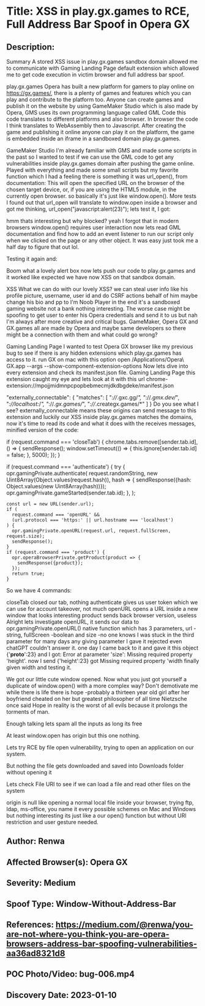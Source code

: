 # Title: XSS in play.gx.games to RCE, Full Address Bar Spoof in Opera GX

## Description: 
Summary
A stored XSS issue in play.gx.games sandbox domain allowed me to communicate with Gaming Landing Page default extension which allowed me to get code execution in victim browser and full address bar spoof.

play.gx.games
Opera has built a new platform for gamers to play online on https://gx.games/, there is a plenty of games and features which you can play and contribute to the platform too.
Anyone can create games and publish it on the website by using GameMaker Studio which is also made by Opera, GMS uses its own programming language called GML Code this code translates to different platforms and also browser. In browser the code I think translates to WebAssembly then to Javascript. After creating the game and publishing it online anyone can play it on the platform, the game is embedded inside an iframe in a sandboxed domain play.gx.games.

GameMaker Studio
I'm already familiar with GMS and made some scripts in the past so I wanted to test if we can use the GML code to get any vulnerabilities inside play.gx.games domain after pushing the game online.
Played with everything and made some small scripts but my favorite function which I had a feeling there is something it was url_open(), from documentation: This will open the specified URL on the browser of the chosen target device, or, if you are using the HTML5 module, in the currently open browser. so basically it's just like window.open().
More tests I found out that url_open will translate to window.open inside a browser and got me thinking, url_open("javascript:alert(23)"); lets test it, I got:

hmm thats interesting but why blocked? yeah I forgot that in modern browsers window.open() requires user interaction now lets read GML documentation and find how to add an event listener to run our script only when we clicked on the page or any other object. It was easy just took me a half day to figure that out lol.

Testing it again and:

Boom what a lovely alert box now lets push our code to play.gx.games and it worked like expected we have now XSS on that sandbox domain.

XSS
What we can do with our lovely XSS? we can steal user info like his profile picture, username, user id and do CSRF actions behalf of him maybe change his bio and pp to I'm Noob Player in the end it's a sandboxed gaming website not a bank nothing interesting. The worse case might be spoofing to get user to enter his Opera credentials and send it to us but nah I'm always after more creative and critical bugs.
GameMaker, Opera GX and GX.games all are made by Opera and maybe same developers so there might be a connection with them and what could go wrong?

Gaming Landing Page
I wanted to test Opera GX browser like my previous bug to see if there is any hidden extensions which play.gx.games has access to it. run GX on mac with this option open /Applications/Opera\ GX.app --args --show-component-extension-options
Now lets dive into every extension and check its manifest.json file. Gaming Landing Page this extension caught my eye and lets look at it with this url chrome-extension://mpojjmidmnpcpopbebmecmjdkdbgdeke/manifest.json

"externally_connectable": {
    "matches": [
      "*://*.gxc.gg/*",
      "*://*.gmx.dev/*",
      "*://localhost:*/*",
      "*://*.gx.games/*",
      "*://*.creategx.games/*"
    ]
  }
Do you see what I see? externally_connectable means these origins can send message to this extension and luckily our XSS inside play.gx.games matches the domains, now it's time to read its code and what it does with the receives messages, minified version of the code:

if (request.command === 'closeTab') {
chrome.tabs.remove([sender.tab.id], () => {
          sendResponse();
          window.setTimeout(() => {
            this.ignore[sender.tab.id] = false;
          }, 5000);
        });
      }

if (request.command === 'authenticate') {
      try {
        opr.gamingPrivate.authenticate(
          request.randomString,
          new Uint8Array(Object.values(request.hash)),
          hash => {
            sendResponse({hash: Object.values(new Uint8Array(hash))});
            opr.gamingPrivate.gameStarted(sender.tab.id);
          },
        );

    const url = new URL(sender.url);
    if (
      request.command === 'openURL' &&
      (url.protocol === 'https:' || url.hostname === 'localhost')
    ) {
      opr.gamingPrivate.openURL(request.url, request.fullScreen, request.size);
      sendResponse();
    }
    if (request.command === 'product') {
      opr.operaBrowserPrivate.getProduct(product => {
        sendResponse({product});
      });
      return true;
    }
So we have 4 commands:

closeTab closed our tab, nothing
authenticate gives us user token which we can use for account takeover, not much
openURL opens a URL inside a new window that looks interesting
product sends back browser version, useless
Alright lets investigate openURL, it sends our data to opr.gamingPrivate.openURL() native function which has 3 parameters, url -string, fullScreen -boolean and size -no one knows
I was stuck in the third parameter for many days any giving parameter I gave it rejected even chatGPT couldn't answer it. one day I came back to it and gave it this object {'__proto__':23} and I got: Error at parameter 'size': Missing required property 'height'. now I send {'height':23} got Missing required property 'width finally given width and testing it.

We got our little cute window opened. Now what you just got yourself a duplicate of window.open() with a more complex way?
Don't demotivate me while there is life there is hope -probably a thirteen year old girl after her boyfriend cheated on her but greatest philosopher of all time Nietzsche once said Hope in reality is the worst of all evils because it prolongs the torments of man.

Enough talking lets spam all the inputs as long its free

At least window.open has origin but this one nothing.

Lets try RCE by file open vulnerability, trying to open an application on our system.

But nothing the file gets downloaded and saved into Downloads folder without opening it

Lets check File URI to see if we can load a file and read other files on the system

origin is null like opening a normal local file inside your browser, trying ftp, ldap, ms-office, you name it every possible schemes on Mac and Windows but nothing interesting its just like a our open() function but without URl restriction and user gesture needed.

## Author: Renwa

## Affected Browser(s): Opera GX

## Severity: Medium

## Spoof Type: Window-Without-Address-Bar

## References: https://medium.com/@renwa/you-are-not-where-you-think-you-are-opera-browsers-address-bar-spoofing-vulnerabilities-aa36ad8321d8

## POC Photo/Video: bug-006.mp4

## Discovery Date: 2023-01-10

